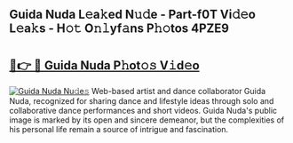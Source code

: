 ## Guida Nuda L𝚎a𝚔ed N𝚞𝚍e - Part-f0T Vi𝚍𝚎o L𝚎a𝚔s - H𝚘𝚝 O𝚗𝚕yf𝚊ns P𝚑𝚘tos 4PZE9

# <h2><a href="http://kf7g45r.oniu.top/?m=Guida+Nuda">🔗👉 🔴 Guida Nuda P𝚑ot𝚘𝚜 V𝚒d𝚎o</a></h2>

[![Guida Nuda Nu𝚍e𝚜](https://i.imgur.com/0qMVB7G.gif)](http://kf7g45r.oniu.top/?m=Guida+Nuda)
Web-based artist and dance collaborator Guida Nuda, recognized for sharing dance and lifestyle ideas through solo and collaborative dance performances and short videos. Guida Nuda's public image is marked by its open and sincere demeanor, but the complexities of his personal life remain a source of intrigue and fascination.  
